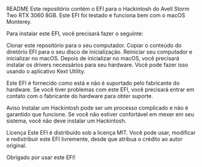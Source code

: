 README
Este repositório contém o EFI para o Hackintosh do Avell Storm Two RTX 3060 8GB. Este EFI foi testado e funciona bem com o macOS Monterey.

Para instalar este EFI, você precisará fazer o seguinte:

Clonar este repositório para o seu computador.
Copiar o conteúdo do diretório EFI para o seu disco de inicialização.
Reiniciar seu computador e inicializar no macOS.
Depois de inicializar no macOS, você precisará instalar os drivers necessários para seu hardware. Você pode fazer isso usando o aplicativo Kext Utility.

Este EFI é fornecido como está e não é suportado pelo fabricante do hardware. Se você tiver problemas com este EFI, você precisará entrar em contato com o fabricante do hardware para obter suporte.

Aviso
Instalar um Hackintosh pode ser um processo complicado e não é garantido que funcione. Se você não estiver confortável em mexer em seu sistema, você não deve instalar um Hackintosh.

Licença
Este EFI é distribuído sob a licença MIT. Você pode usar, modificar e redistribuir este EFI livremente, desde que atribua o crédito ao autor original.

Obrigado por usar este EFI!
